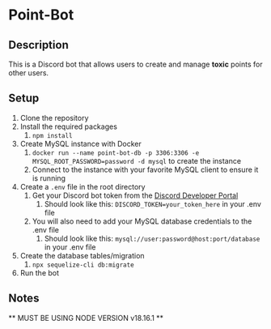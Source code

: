 # Point-Bot

## Description
This is a Discord bot that allows users to create and manage **toxic** points for other users.

## Setup
1. Clone the repository
2. Install the required packages
   1. `npm install`
3. Create MySQL instance with Docker 
    1. `docker run --name point-bot-db -p 3306:3306 -e MYSQL_ROOT_PASSWORD=password -d mysql` to create the instance
    2. Connect to the instance with your favorite MySQL client to ensure it is running
4. Create a `.env` file in the root directory
    1. Get your Discord bot token from the [Discord Developer Portal](https://discord.com/developers/applications)
        1. Should look like this: `DISCORD_TOKEN=your_token_here` in your .env file
    2. You will also need to add your MySQL database credentials to the .env file
        1. Should look like this: `mysql://user:password@host:port/database` in your .env file
4. Create the database tables/migration
    1. `npx sequelize-cli db:migrate`
5. Run the bot

## Notes
** MUST BE USING NODE VERSION v18.16.1 **